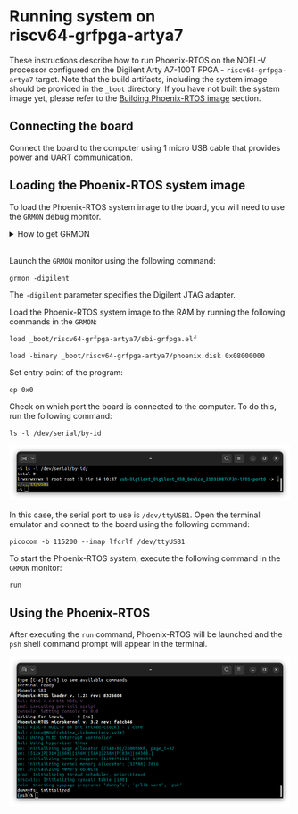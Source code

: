 # Running system on <nobr>riscv64-grfpga-artya7</nobr>

These instructions describe how to run Phoenix-RTOS on the NOEL-V processor configured on the Digilent Arty A7-100T
FPGA - `riscv64-grfpga-artya7` target. Note that the build artifacts, including the system image should be provided in
the `_boot` directory. If you have not built the system image yet, please refer to the
[Building Phoenix-RTOS image](../building/index.md) section.

## Connecting the board

Connect the board to the computer using 1 micro USB cable that provides power and UART communication.

## Loading the Phoenix-RTOS system image

To load the Phoenix-RTOS system image to the board, you will need to use the `GRMON` debug monitor.

<details>
<summary>How to get GRMON</summary>

- Download the GRMON software from the [official website](https://www.gaisler.com/products/grmon4).
- After downloading the archive, extract it and optionally add the `grmon` binary to the `PATH` variable.
- Install Digilent Adept Runtime for debug link connection as described in the
[GRMON User's Manual](https://download.gaisler.com/products/GRMON4/doc/grmon4.pdf).

</details>
</br>

Launch the `GRMON` monitor using the following command:

```console
grmon -digilent
```

The `-digilent` parameter specifies the Digilent JTAG adapter.

Load the Phoenix-RTOS system image to the RAM by running the following commands in the `GRMON`:

```console
load _boot/riscv64-grfpga-artya7/sbi-grfpga.elf
```

```console
load -binary _boot/riscv64-grfpga-artya7/phoenix.disk 0x08000000
```

Set entry point of the program:

```console
ep 0x0
```

Check on which port the board is connected to the computer. To do this, run the following command:

```console
ls -l /dev/serial/by-id
```

![Image](../_static/images/quickstart/grfpga-ls.png)

In this case, the serial port to use is `/dev/ttyUSB1`. Open the terminal emulator and connect to the board using the
following command:

```console
picocom -b 115200 --imap lfcrlf /dev/ttyUSB1
```

To start the Phoenix-RTOS system, execute the following command in the `GRMON` monitor:

```console
run
```

## Using the Phoenix-RTOS

After executing the `run` command, Phoenix-RTOS will be launched and the `psh` shell command prompt will appear in the
terminal.

![Image](../_static/images/quickstart/grfpga-start.png)
